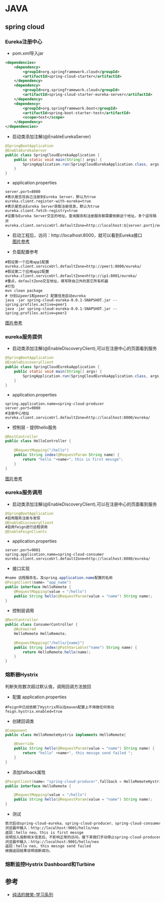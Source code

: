 # JAVA

## spring cloud
### Eureka注册中心
- pom.xml导入jar
```xml
<dependencies>
	<dependency>
		<groupId>org.springframework.cloud</groupId>
		<artifactId>spring-cloud-starter</artifactId>
	</dependency>
	<dependency>
		<groupId>org.springframework.cloud</groupId>
		<artifactId>spring-cloud-starter-eureka-server</artifactId>
	</dependency>
	<dependency>
		<groupId>org.springframework.boot</groupId>
		<artifactId>spring-boot-starter-test</artifactId>
		<scope>test</scope>
	</dependency>
</dependencies>
```
- 启动类添加注解(@EnableEurekaServer)
```java
@SpringBootApplication
@EnableEurekaServer
public class SpringCloudEurekaApplication {
	public static void main(String[] args) {
		SpringApplication.run(SpringCloudEurekaApplication.class, args);
	}
}
```
- application.properties
```properties
server.port=8000
#表示是否将自己注册到Eureka Server，默认为true
eureka.client.register-with-eureka=true
#表示是否从Eureka Server获取注册信息，默认为true
eureka.client.fetch-registry=true
#设置与Eureka Server交互的地址，查询服务和注册服务都需要依赖这个地址，多个逗号隔开
eureka.client.serviceUrl.defaultZone=http://localhost:${server.port}/eureka/
```
- 启动工程后，访问：http://localhost:8000，就可以看到Eureka接口   
[图片参考](http://favorites.ren/assets/images/2017/springcloud/eureka_start.jpg)


- 负载配置参考
```properties
#假设第一个应用app1配置
eureka.client.serviceUrl.defaultZone=http://peer1:8000/eureka/
#假设第二个应用app2配置
eureka.client.serviceUrl.defaultZone=http://ip1:8001/eureka/
#重点，defaultZone交互地址，填写除自己外的其它所有机器
#打包
mvn clean package
# 分别以peer1和peeer2 配置信息启动eureka
java -jar spring-cloud-eureka-0.0.1-SNAPSHOT.jar --spring.profiles.active=peer1
java -jar spring-cloud-eureka-0.0.1-SNAPSHOT.jar --spring.profiles.active=peer2
```
[图片参考](http://favorites.ren/assets/images/2017/springcloud/eureka-two.jpg)

### eureka服务提供
- 启动类添加注解(@EnableDiscoveryClient),可以在注册中心的页面看到服务
```java
@SpringBootApplication
@EnableDiscoveryClient
public class SpringCloudEurekaApplication {
	public static void main(String[] args) {
		SpringApplication.run(SpringCloudEurekaApplication.class, args);
	}
}
```
- application.properties
```properties
spring.application.name=spring-cloud-producer
server.port=9000
#注册中心地址
eureka.client.serviceUrl.defaultZone=http://localhost:8000/eureka/
```
- 控制层 - 提供hello服务
```java
@RestController
public class HelloController {
	
    @RequestMapping("/hello")
    public String index(@RequestParam String name) {
        return "hello "+name+"，this is first messge";
    }
}
```
[图片参考](http://favorites.ren/assets/images/2017/springcloud/eureka_server.png)



### eureka服务调用
- 启动类添加注解(@EnableDiscoveryClient),可以在注册中心的页面看到服务
```java
@SpringBootApplication
#启用服务注册与发现
@EnableDiscoveryClient
#启用feign进行远程调用
@EnableFeignClients
```
- application.properties
```properties
server.port=9001
spring.application.name=spring-cloud-consumer
eureka.client.serviceUrl.defaultZone=http://localhost:8080/eureka/
```
- 接口实现
```java
#name 远程服务名，及spring.application.name配置的名称
@FeignClient(name= "app_name")
public interface HelloRemote {
    @RequestMapping(value = "/hello")
    public String hello(@RequestParam(value = "name") String name);
}
```
- 控制层调用
```java
@RestController
public class ConsumerController {
    @Autowired
    HelloRemote HelloRemote;
    
    @RequestMapping("/hello/{name}")
    public String index(@PathVariable("name") String name) {
        return HelloRemote.hello(name);
    }
}
```

### 熔断器Hystrix
判断失败数次超过默认值，调用回调方法放回

- 配置 application.properties
```properties
#Feign中已经依赖了Hystrix所以在maven配置上不用做任何改动
feign.hystrix.enabled=true
```

- 创建回调类
```java
@Component
public class HelloRemoteHystrix implements HelloRemote{

    @Override
    public String hello(@RequestParam(value = "name") String name) {
        return "hello" +name+", this messge send failed ";
    }
}
```

- 添加fallback属性
```java
@FeignClient(name= "spring-cloud-producer",fallback = HelloRemoteHystrix.class)
public interface HelloRemote {

    @RequestMapping(value = "/hello")
    public String hello(@RequestParam(value = "name") String name);
}
```

- 测试
```txt
依次启动spring-cloud-eureka、spring-cloud-producer、spring-cloud-consumer三个项目。
浏览器中输入：http://localhost:9001/hello/neo
返回：hello neo，this is first messge
说明加入熔断相关信息后，不影响正常的访问。接下来我们手动停止spring-cloud-producer项目再次测试：
浏览器中输入：http://localhost:9001/hello/neo
返回：hello neo, this messge send failed
根据返回结果说明熔断成功。
```

### 熔断监控Hystrix Dashboard和Turbine


## 参考
- [纯洁的微笑-学习系列](https://github.com/ityouknow/spring-cloud-examples)

